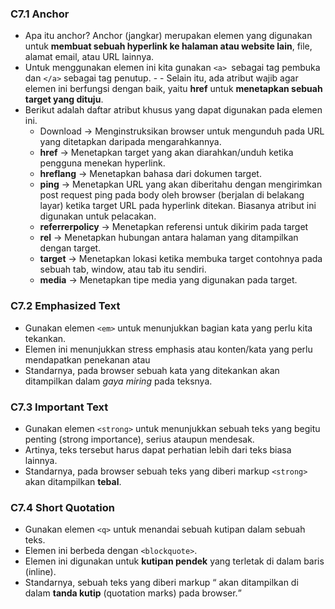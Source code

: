 ### C7.1 Anchor

- Apa itu anchor? Anchor (jangkar) merupakan elemen yang digunakan untuk **membuat sebuah hyperlink ke halaman atau website lain**, file, alamat email, atau URL lainnya.
- Untuk menggunakan elemen ini kita gunakan `<a> `sebagai tag pembuka dan `</a>` sebagai tag penutup. - - Selain itu, ada atribut wajib agar elemen ini berfungsi dengan baik, yaitu **href** untuk **menetapkan sebuah target yang dituju**.
- Berikut adalah daftar atribut khusus yang dapat digunakan pada elemen ini.
  - Download -> Menginstruksikan browser untuk mengunduh pada URL yang ditetapkan daripada mengarahkannya.
  - **href** -> Menetapkan target yang akan diarahkan/unduh ketika pengguna menekan hyperlink.
  - **hreflang** -> Menetapkan bahasa dari dokumen target.
  - **ping** -> Menetapkan URL yang akan diberitahu dengan mengirimkan post request ping pada body oleh browser (berjalan di belakang layar) ketika target URL pada hyperlink ditekan. Biasanya atribut ini digunakan untuk pelacakan.
  - **referrerpolicy** -> Menetapkan referensi untuk dikirim pada target
  - **rel** -> Menetapkan hubungan antara halaman yang ditampilkan dengan target.
  - **target** -> Menetapkan lokasi ketika membuka target contohnya pada sebuah tab, window, atau tab itu sendiri.
  - **media** -> Menetapkan tipe media yang digunakan pada target.

### C7.2 Emphasized Text

- Gunakan elemen `<em>` untuk menunjukkan bagian kata yang perlu kita tekankan. 
- Elemen ini menunjukkan stress emphasis atau konten/kata yang perlu mendapatkan penekanan atau 
- Standarnya, pada browser sebuah kata yang ditekankan akan ditampilkan dalam *gaya miring* pada teksnya.

### C7.3 Important Text
- Gunakan elemen `<strong>` untuk menunjukkan sebuah teks yang begitu penting (strong importance), serius ataupun mendesak. 
- Artinya, teks tersebut harus dapat perhatian lebih dari teks biasa lainnya.
- Standarnya, pada browser sebuah teks yang diberi markup `<strong>` akan ditampilkan **tebal**.

### C7.4 Short Quotation

- Gunakan elemen `<q>` untuk menandai sebuah kutipan dalam sebuah teks. 
- Elemen ini berbeda dengan `<blockquote>`. 
- Elemen ini digunakan untuk **kutipan pendek** yang terletak di dalam baris (inline).
- Standarnya, sebuah teks yang diberi markup <q> akan ditampilkan di dalam **tanda kutip** (quotation marks) pada browser.